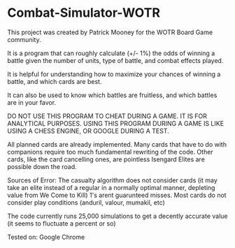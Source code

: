 # Combat-Simulator-WOTR

This project was created by Patrick Mooney for the WOTR Board Game community.

It is a program that can roughly calculate (+/- 1%) the odds of winning a battle given the number of units, type of battle, and combat effects played.

It is helpful for understanding how to maximize your chances of winning a battle, and which cards are best. 

It can also be used to know which battles are fruitless, and which battles are in your favor.

DO NOT USE THIS PROGRAM TO CHEAT DURING A GAME. IT IS FOR ANALYTICAL PURPOSES. USING THIS PROGRAM DURING A GAME IS LIKE USING A CHESS ENGINE, OR GOOGLE DURING A TEST.

All planned cards are already implemented. Many cards that have to do with companions require too much fundamental rewriting of the code. Other cards, like the card cancelling ones, are pointless
Isengard Elites are possible down the road.


Sources of Error:
The casualty algorithm does not consider cards (it may take an elite instead of a regular in a normally optimal manner, depleting value from We Come to Kill)
1's arent guarunteed misses.
Most cards do not consider play conditions (anduril, valour, mumakil, etc)

The code currently runs 25,000 simulations to get a decently accurate value (it seems to fluctuate a percent or so)

Tested on: Google Chrome

